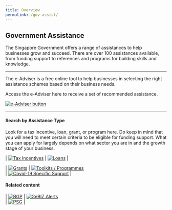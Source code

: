 ```yaml
---
title: Overview
permalink: /gov-assist/
---
```


## Government Assistance 

The Singapore Government offers a range of assistances to help businesses grow and succeed. There are over 100 assistances available, from funding support to references and programs for building skills and knowledge.

***

The e-Adviser is a free online tool to help businesses in selecting the right assistance schemes based on their business needs. 

Access the e-Adviser here to receive a set of recommended assistance.

[![e-Adviser button](/images/gov-assist/ga_cta_button.png)](https://ea-staging.l1t.molb.gov.sg/#/)

***

#### Search by Assistance Type

Look for a tax incentive, loan, grant, or program here. Do keep in mind that you will need to meet certain criteria to be eligible for funding support. What you can apply for largely depends on what sector you are in and the growth stage of your business.

| [![Tax Incentives](/images/gov-assist/taxIncentives.png "Tax Incentives")](/gov-assist/tax-incentives/) | [![Loans](/images/gov-assist/loans.png "Loans")](/gov-assist/loans/) |

| [![Grants](/images/gov-assist/grants.png "Grants")](/gov-assist/grants/) | [![Toolkits / Programmes](/images/gov-assist/toolkits_programmes.png "Toolkits / Programmes")](/gov-assist/toolkits-programmes/) <br/>
| [![Covid-19 Specific Support](/images/gov-assist/covid_support.png "Covid-19 Specific Support")](/gov-assist/grants/) |

#### Related content

| [![BGP](/images/gov-assist/bgp.png "Business Grants Portal")](/business-grants-portal/) | [![GeBIZ Alerts](/images/gov-assist/gebiz.png "GeBIZ Alerts")](/gebiz-alerts/) <br/>
| [![PSG](/images/gov-assist/psg.png "Productivity Solutions Grant")](/productivity-solutions-grant/) |
